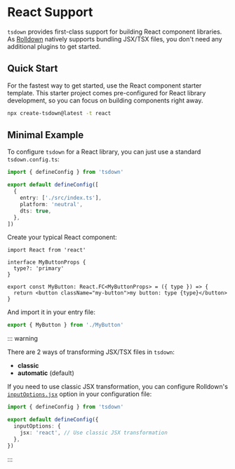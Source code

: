 # React Support

`tsdown` provides first-class support for building React component libraries. As [Rolldown](https://rolldown.rs/) natively supports bundling JSX/TSX files, you don't need any additional plugins to get started.

## Quick Start

For the fastest way to get started, use the React component starter template. This starter project comes pre-configured for React library development, so you can focus on building components right away.

```bash
npx create-tsdown@latest -t react
```

## Minimal Example

To configure `tsdown` for a React library, you can just use a standard `tsdown.config.ts`:

```ts [tsdown.config.ts]
import { defineConfig } from 'tsdown'

export default defineConfig([
  {
    entry: ['./src/index.ts'],
    platform: 'neutral',
    dts: true,
  },
])
```

Create your typical React component:

```tsx [MyButton.tsx]
import React from 'react'

interface MyButtonProps {
  type?: 'primary'
}

export const MyButton: React.FC<MyButtonProps> = ({ type }) => {
  return <button className="my-button">my button: type {type}</button>
}
```

And import it in your entry file:

```ts [index.ts]
export { MyButton } from './MyButton'
```

::: warning

There are 2 ways of transforming JSX/TSX files in `tsdown`:

- **classic**
- **automatic** (default)

If you need to use classic JSX transformation, you can configure Rolldown's [`inputOptions.jsx`](https://rolldown.rs/reference/config-options#jsx) option in your configuration file:

```ts [tsdown.config.ts]
import { defineConfig } from 'tsdown'

export default defineConfig({
  inputOptions: {
    jsx: 'react', // Use classic JSX transformation
  },
})
```

:::
